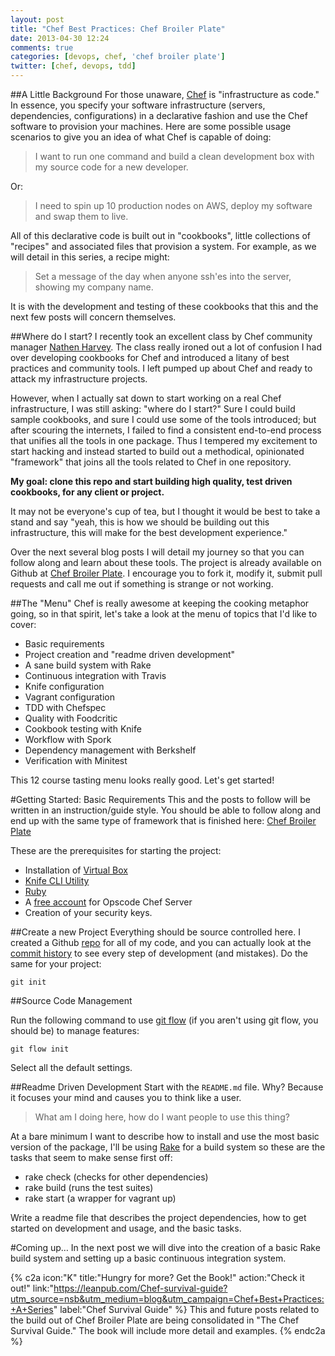 ```yaml
---
layout: post
title: "Chef Best Practices: Chef Broiler Plate"
date: 2013-04-30 12:24
comments: true
categories: [devops, chef, 'chef broiler plate']
twitter: [chef, devops, tdd]
---
```

##A Little Background
For those unaware, [Chef](http://www.opscode.com/chef/) is "infrastructure as code." In essence, you specify your software infrastructure (servers, dependencies, configurations) in a declarative fashion and use the Chef software to provision your machines. Here are some possible usage scenarios to give you an idea of what Chef is capable of doing:

> I want to run one command and build a clean development box with my source code for a new developer.

Or:

> I need to spin up 10 production nodes on AWS, deploy my software and swap them to live.

All of this declarative code is built out in "cookbooks", little collections of "recipes" and associated files that provision a system. For example, as we will detail in this series, a recipe might:

> Set a message of the day when anyone ssh'es into the server, showing my company name.

It is with the development and testing of these cookbooks that this and the next few posts will concern themselves.

##Where do I start?
I recently took an excellent class by Chef community manager [Nathen Harvey](http://www.nathenharvey.com/). The class really ironed out a lot of confusion I had over developing cookbooks for Chef and introduced a litany of best practices and community tools. I left pumped up about Chef and ready to attack my infrastructure projects.

However, when I actually sat down to start working on a real Chef infrastructure, I was still asking: "where do I start?" Sure I could build sample cookbooks, and sure I could use some of the tools introduced; but after scouring the internets, I failed to find a consistent end-to-end process that unifies all the tools in one package. Thus I tempered my excitement to start hacking and instead started to build out a methodical, opinionated "framework" that joins all the tools related to Chef in one repository.

**My goal: clone this repo and start building high quality, test driven cookbooks, for any client or project.**

It may not be everyone's cup of tea, but I thought it would be best to take a stand and say "yeah, this is how we should be building out this infrastructure, this will make for the best development experience."

Over the next several blog posts I will detail my journey so that you can follow along and learn about these tools. The project is already available on Github at [Chef Broiler Plate](https://github.com/jasonrobertfox/chef-broiler-plate). I encourage you to fork it, modify it, submit pull requests and call me out if something is strange or not working.

##The "Menu"
Chef is really awesome at keeping the cooking metaphor going, so in that spirit, let's take a look at the menu of topics that I'd like to cover:

- Basic requirements
- Project creation and "readme driven development"
- A sane build system with Rake
- Continuous integration with Travis
- Knife configuration
- Vagrant configuration
- TDD with Chefspec
- Quality with Foodcritic
- Cookbook testing with Knife
- Workflow with Spork
- Dependency management with Berkshelf
- Verification with Minitest

This 12 course tasting menu looks really good. Let's get started!

#Getting Started: Basic Requirements
This and the posts to follow will be written in an instruction/guide style. You should be able to follow along and end up with the same type of framework that is finished here: [Chef Broiler Plate](https://github.com/jasonrobertfox/chef-broiler-plate)

These are the prerequisites for starting the project:

- Installation of [Virtual Box](https://www.virtualbox.org/)
- [Knife CLI Utility](http://docs.opscode.com/install_workstation.html)
- [Ruby](http://www.ruby-lang.org/en/)
- A [free account](https://community.opscode.com/users/new) for Opscode Chef Server
- Creation of your security keys.

##Create a new Project
Everything should be source controlled here. I created a Github [repo](https://github.com/jasonrobertfox/chef-broiler-plate) for all of my code, and you can actually look at the [commit history](https://github.com/jasonrobertfox/chef-broiler-plate/commits/develop) to see every step of development (and mistakes). Do the same for your project:

    git init

##Source Code Management

Run the following command to use [git flow](https://github.com/nvie/gitflow) (if you aren't using git flow, you should be) to manage features:

    git flow init

Select all the default settings.

##Readme Driven Development
Start with the `README.md` file. Why? Because it focuses your mind and causes you to think like a user.

> What am I doing here, how do I want people to use this thing?

At a bare minimum I want to describe how to install and use the most basic version of the package, I'll be using [Rake](http://rake.rubyforge.org/) for a build system so these are the tasks that seem to make sense first off:

- rake check (checks for other dependencies)
- rake build (runs the test suites)
- rake start (a wrapper for vagrant up)

Write a readme file that describes the project dependencies, how to get started on development and usage, and the basic tasks.

#Coming up…
In the next post we will dive into the creation of a basic Rake build system and setting up a basic continuous integration system.

{% c2a icon:"K" title:"Hungry for more? Get the Book!" action:"Check it out!" link:"https://leanpub.com/Chef-survival-guide?utm_source=nsb&utm_medium=blog&utm_campaign=Chef+Best+Practices:+A+Series" label:"Chef Survival Guide" %}
This and future posts related to the build out of Chef Broiler Plate are being consolidated in "The Chef Survival Guide." The book will include more detail and examples.
{% endc2a %}


